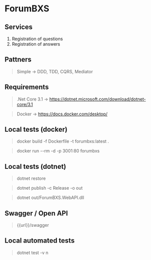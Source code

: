 # ForumBXS

## Services
1. Registration of questions
2. Registration of answers

## Pattners
> Simple -> DDD, TDD, CQRS, Mediator

## Requirements

> .Net Core 3.1 -> https://dotnet.microsoft.com/download/dotnet-core/3.1

> Docker -> https://docs.docker.com/desktop/

## Local tests (docker)

> docker build -f Dockerfile -t forumbxs:latest .

> docker run --rm -d -p 3001:80 forumbxs

## Local tests (dotnet)

> dotnet restore

> dotnet publish -c Release -o out

> dotnet out/ForumBXS.WebAPI.dll

## Swagger / Open API

> {{url}}/swagger

## Local automated tests

> dotnet test -v n
